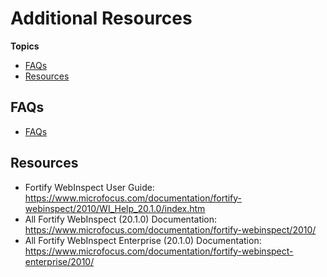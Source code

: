 # Additional Resources

**Topics**  

- [FAQs](#faqs)
- [Resources](#resources)


## FAQs

- [FAQs](tools-faq)

## Resources
- Fortify WebInspect User Guide: https://www.microfocus.com/documentation/fortify-webinspect/2010/WI_Help_20.1.0/index.htm
- All Fortify WebInspect (20.1.0) Documentation: https://www.microfocus.com/documentation/fortify-webinspect/2010/
- All Fortify WebInspect Enterprise (20.1.0) Documentation: https://www.microfocus.com/documentation/fortify-webinspect-enterprise/2010/

